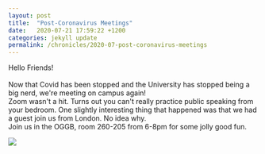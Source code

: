 ```yaml
---
layout: post
title:  "Post-Coronavirus Meetings"
date:   2020-07-21 17:59:22 +1200
categories: jekyll update
permalink: /chronicles/2020-07-post-coronavirus-meetings
---
```

<div class = 'content'>
<p>Hello Friends!<br><br>
Now that Covid has been stopped and the University has stopped being a big nerd, we're meeting on campus again!<br>
Zoom wasn't a hit. Turns out you can't really practice public speaking from your bedroom. One 
slightly interesting thing that happened was that we had a guest join us from London. No idea why. <br>
Join us in the OGGB, room 260-205 from 6-8pm for some jolly good fun.<br>
</p>
<img src="../../post-imgs/toastmasters_outta_lockdown.png">
</div>